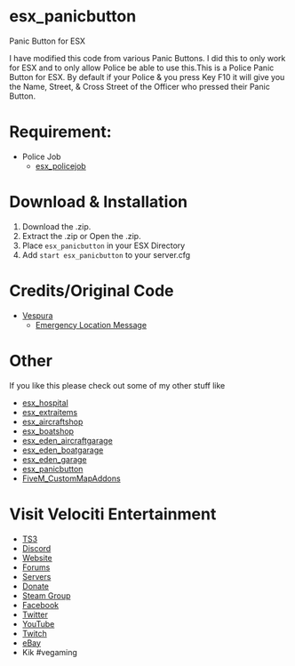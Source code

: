 # esx_panicbutton
Panic Button for ESX

I have modified this code from various Panic Buttons. I did this to only work for ESX and to only allow Police be able to use this.This is a Police Panic Button for ESX. By default if your Police & you press Key F10 it will give you the Name, Street, & Cross Street of the Officer who pressed their Panic Button.

# Requirement:
  
* Police Job
  * [esx_policejob](https://github.com/ESX-Org/esx_policejob)

# Download & Installation
1) Download the .zip.
2) Extract the .zip or Open the .zip.
3) Place `esx_panicbutton` in your ESX Directory
4) Add `start esx_panicbutton` to your server.cfg

# Credits/Original Code
* [Vespura](https://forum.fivem.net/u/vespura)
  * [Emergency Location Message](https://forum.fivem.net/t/emergency-location-message/55844)

# Other
If you like this please check out some of my other stuff like
* [esx_hospital](https://github.com/HumanTree92/esx_hospital)
* [esx_extraitems](https://github.com/HumanTree92/esx_extraitems)
* [esx_aircraftshop](https://github.com/HumanTree92/esx_aircraftshop)
* [esx_boatshop](https://github.com/HumanTree92/esx_boatshop)
* [esx_eden_aircraftgarage](https://github.com/HumanTree92/esx_eden_aircraftgarage)
* [esx_eden_boatgarage](https://github.com/HumanTree92/esx_eden_boatgarage)
* [esx_eden_garage](https://github.com/HumanTree92/esx_eden_garage)
* [esx_panicbutton](https://github.com/HumanTree92/esx_panicbutton)
* [FiveM_CustomMapAddons](https://github.com/HumanTree92/FiveM_CustomMapAddons)

# Visit Velociti Entertainment
* [TS3](http://www.velocitientertainment.com/ts3/)
* [Discord](https://discord.gg/azEY2kU)
* [Website](www.velocitientertainment.com/)
* [Forums](www.velocitientertainment.com/forum)
* [Servers](www.velocitientertainment.com/servers/)
* [Donate](http://www.velocitientertainment.com/donations/)
* [Steam Group](http://steamcommunity.com/groups/velocitientertainment)
* [Facebook](www.facebook.com/VelocitiEntertainment)
* [Twitter](www.twitter.com/VelocitiEnt)
* [YouTube](www.youtube.com/user/HumanTree92)
* [Twitch](www.twitch.tv/humantree92)
* [eBay](www.ebay.com/usr/humantree92)
* Kik #vegaming
